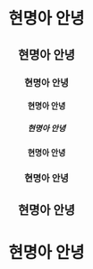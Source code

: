 <div align = "center">

# 현명아 안녕
## 현명아 안녕
### 현명아 안녕
#### 현명아 안녕
##### 현명아 안녕
#### 현명아 안녕
### 현명아 안녕
## 현명아 안녕
# 현명아 안녕
 
 </div>
